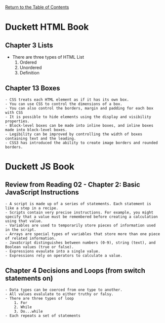 [Return to the Table of Contents](README.md)

# Duckett HTML Book
   ## Chapter 3 Lists
   - There are three types of HTML List
       1. Ordered
        2. Unordered
        3. Definition

   ## Chapter 13 Boxes
    - CSS treats each HTML element as if it has its own box.
    - You can use CSS to control the dimensions of a box.
    - You can also control the borders, margin and padding for each box with CSS
    - It is possible to hide elements using the display and visibility properties.
    - Block-level boxes can be made into inline boxes, and inline boxes made into block-level boxes.
    - Legibility can be improved by controlling the width of boxes containing text and the leading.
    - CSS3 has introduced the ability to create image borders and rounded borders. 

# Duckett JS Book
   ## Review from Reading 02 - Chapter 2: Basic JavaScript Instructions
    - A script is made up of a series of statements. Each statement is like a step in a recipe.
    - Scripts contain very precise instructions. For example, you might specify that a value must be remembered before creating a calculation using that value.
    - Variables are used to temporarily store pieces of information used in the script.
    - Arrays are special types of variables that store more than one piece of related information.
    - JavaScript distinguishes between numbers (0-9), string (text), and Boolean values (true or false).
    - Expressions evaulate into a single value.
    - Expressions rely on operators to calculate a value.

   ## Chapter 4 Decisions and Loops (from switch statements on)
    - Data types can be coerced from one type to another.
    - All values evalulate to either truthy or falsy.
    - There are three types of loop
        1. For
        2. While
        3. Do...while
    - Each repeats a set of statements
    